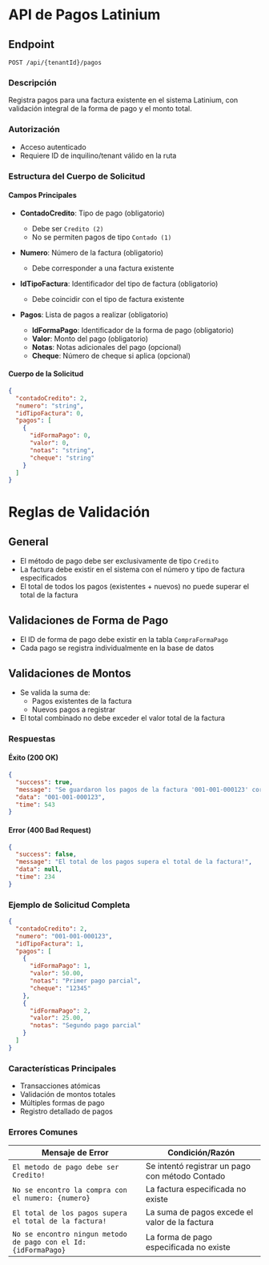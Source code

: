 ﻿
# API de Pagos Latinium

## Endpoint
`POST /api/{tenantId}/pagos`

### Descripción
Registra pagos para una factura existente en el sistema Latinium, con validación integral de la forma de pago y el monto total.

### Autorización
- Acceso autenticado
- Requiere ID de inquilino/tenant válido en la ruta

### Estructura del Cuerpo de Solicitud

#### Campos Principales

- **ContadoCredito**: Tipo de pago (obligatorio)
    - Debe ser `Credito (2)`
    - No se permiten pagos de tipo `Contado (1)`

- **Numero**: Número de la factura (obligatorio)
    - Debe corresponder a una factura existente

- **IdTipoFactura**: Identificador del tipo de factura (obligatorio)
    - Debe coincidir con el tipo de factura existente

- **Pagos**: Lista de pagos a realizar (obligatorio)
    - **IdFormaPago**: Identificador de la forma de pago (obligatorio)
    - **Valor**: Monto del pago (obligatorio)
    - **Notas**: Notas adicionales del pago (opcional)
    - **Cheque**: Número de cheque si aplica (opcional)

#### Cuerpo de la Solicitud
```json
{
  "contadoCredito": 2,
  "numero": "string",
  "idTipoFactura": 0,
  "pagos": [
    {
      "idFormaPago": 0,
      "valor": 0,
      "notas": "string",
      "cheque": "string"
    }
  ]
}
```

# Reglas de Validación

## General
- El método de pago debe ser exclusivamente de tipo `Credito`
- La factura debe existir en el sistema con el número y tipo de factura especificados
- El total de todos los pagos (existentes + nuevos) no puede superar el total de la factura

## Validaciones de Forma de Pago
- El ID de forma de pago debe existir en la tabla `CompraFormaPago`
- Cada pago se registra individualmente en la base de datos

## Validaciones de Montos
- Se valida la suma de:
    - Pagos existentes de la factura
    - Nuevos pagos a registrar
- El total combinado no debe exceder el valor total de la factura

### Respuestas

#### Éxito (200 OK)
```json
{
  "success": true,
  "message": "Se guardaron los pagos de la factura '001-001-000123' correctamente!",
  "data": "001-001-000123",
  "time": 543
}
```

#### Error (400 Bad Request)
```json
{
  "success": false,
  "message": "El total de los pagos supera el total de la factura!",
  "data": null,
  "time": 234
}
```

### Ejemplo de Solicitud Completa
```json
{
  "contadoCredito": 2,
  "numero": "001-001-000123",
  "idTipoFactura": 1,
  "pagos": [
    {
      "idFormaPago": 1,
      "valor": 50.00,
      "notas": "Primer pago parcial",
      "cheque": "12345"
    },
    {
      "idFormaPago": 2,
      "valor": 25.00,
      "notas": "Segundo pago parcial"
    }
  ]
}
```

### Características Principales
- Transacciones atómicas
- Validación de montos totales
- Múltiples formas de pago
- Registro detallado de pagos

### Errores Comunes
| Mensaje de Error | Condición/Razón |
|-----------------|-----------------|
| `El metodo de pago debe ser Credito!` | Se intentó registrar un pago con método Contado |
| `No se encontro la compra con el numero: {numero}` | La factura especificada no existe |
| `El total de los pagos supera el total de la factura!` | La suma de pagos excede el valor de la factura |
| `No se encontro ningun metodo de pago con el Id: {idFormaPago}` | La forma de pago especificada no existe |

